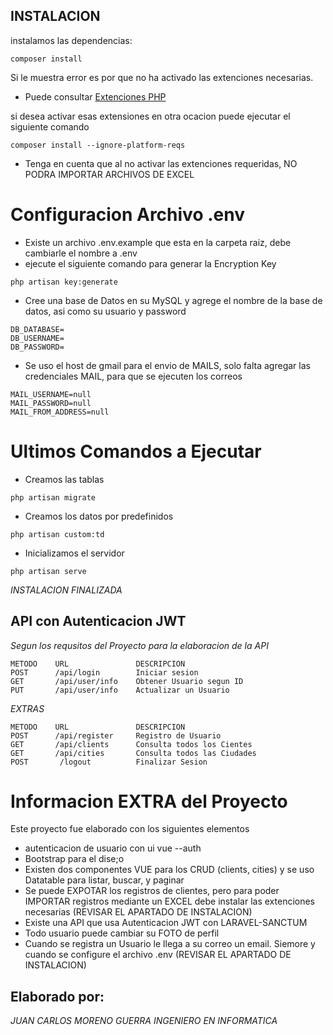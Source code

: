 ## INSTALACION
instalamos las dependencias:
```
composer install
```
Si le muestra error es por que no ha activado las extenciones necesarias.
* Puede consultar [Extenciones PHP](https://docs.laravel-excel.com/3.1/getting-started/installation.html)

si desea activar esas extensiones en otra ocacion puede ejecutar el siguiente comando
```
composer install --ignore-platform-reqs
```
* Tenga en cuenta que al no activar las extenciones requeridas, NO PODRA IMPORTAR ARCHIVOS DE EXCEL

# Configuracion Archivo .env
*  Existe un archivo .env.example que esta en la carpeta raiz, debe cambiarle el nombre a .env 
* ejecute el siguiente comando para generar la Encryption Key
```
php artisan key:generate
```
* Cree una base de Datos en su MySQL y agrege el nombre de la base de datos, asi como su usuario y password
```
DB_DATABASE=
DB_USERNAME=
DB_PASSWORD=
```
* Se uso el host de gmail para el envio de MAILS, solo falta agregar las credenciales MAIL, para que se ejecuten los correos
```
MAIL_USERNAME=null
MAIL_PASSWORD=null
MAIL_FROM_ADDRESS=null
```

# Ultimos Comandos a Ejecutar
* Creamos las tablas
```
php artisan migrate
```
* Creamos los datos por predefinidos 
```
php artisan custom:td
```
* Inicializamos el servidor
```
php artisan serve
```
_INSTALACION FINALIZADA_

## API con Autenticacion JWT
_Segun los requsitos del Proyecto para la elaboracion de la API_
```
METODO    URL               DESCRIPCION
POST      /api/login        Iniciar sesion 
GET       /api/user/info    Obtener Usuario segun ID
PUT       /api/user/info    Actualizar un Usuario
```
_EXTRAS_
```
METODO    URL               DESCRIPCION
POST      /api/register     Registro de Usuario
GET       /api/clients      Consulta todos los Cientes   
GET       /api/cities       Consulta todos las Ciudades
POST       /logout          Finalizar Sesion
```

# Informacion EXTRA del Proyecto

Este proyecto fue elaborado con los siguientes elementos
* autenticacion de usuario con ui vue --auth
* Bootstrap para el dise;o
* Existen dos componentes VUE para los CRUD (clients, cities) y se uso Datatable para listar, buscar, y paginar
* Se puede EXPOTAR los registros de clientes, pero para poder IMPORTAR registros mediante un EXCEL debe instalar las extenciones necesarias (REVISAR EL APARTADO DE INSTALACION)
* Existe una API que usa Autenticacion JWT con LARAVEL-SANCTUM
* Todo usuario puede cambiar su FOTO de perfil
* Cuando se registra un Usuario le llega a su correo un email. Siemore y cuando se configure el archivo .env (REVISAR EL APARTADO DE INSTALACION)



## Elaborado por:
_JUAN CARLOS MORENO GUERRA_
_INGENIERO EN INFORMATICA_